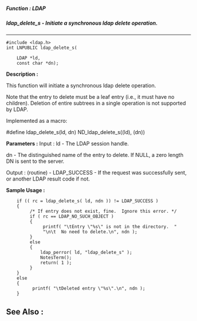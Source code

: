 ##### Function : LDAP
##### ldap_delete_s - Initiate a synchronous ldap delete operation.
---
```
#include <ldap.h>
int LNPUBLIC ldap_delete_s(

	LDAP *ld,
	const char *dn);
```
**Description :**

This function will initiate a synchronous ldap delete operation.

Note that the entry to delete must be a leaf entry (i.e., it must have no 
children). Deletion of entire subtrees in a single operation is not supported 
by LDAP.

Implemented as a macro:

#define ldap_delete_s(ld, dn) ND_ldap_delete_s((ld), (dn))

**Parameters :**
Input :
ld  -  The LDAP session handle.

dn  -  The distinguished name of the entry to delete.  If NULL, a zero length DN is sent to the server.

Output :
(routine)  -  LDAP_SUCCESS  - If the request was successfully sent, or another LDAP result code if not.



**Sample Usage :**
```
    if (( rc = ldap_delete_s( ld, ndn )) != LDAP_SUCCESS )
    {
         /* If entry does not exist, fine.  Ignore this error. */
         if ( rc == LDAP_NO_SUCH_OBJECT )
         {
              printf( "\tEntry \"%s\" is not in the directory.  "
              "\n\t  No need to delete.\n", ndn );
         }
         else
         {
             ldap_perror( ld, "ldap_delete_s" );
             NotesTerm();
             return( 1 );
         }
    }
    else
    {
          printf( "\tDeleted entry \"%s\".\n", ndn );
    }
```
**See Also :**
---
